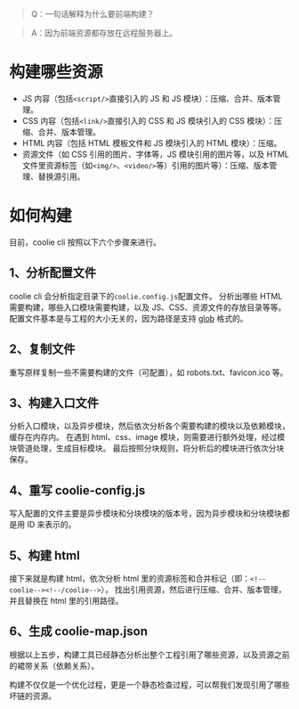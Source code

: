 > Q：一句话解释为什么要前端构建？

> A：因为前端资源都存放在远程服务器上。


# 构建哪些资源
- JS 内容（包括`<script/>`直接引入的 JS 和 JS 模块）：压缩、合并、版本管理。
- CSS 内容（包括`<link/>`直接引入的 CSS 和 JS 模块引入的 CSS 模块）：压缩、合并、版本管理。
- HTML 内容（包括 HTML 模板文件和 JS 模块引入的 HTML 模块）：压缩。
- 资源文件（如 CSS 引用的图片、字体等，JS 模块引用的图片等，以及 HTML 文件里资源标签（如`<img/>`、`<video/>`等）引用的图片等）：压缩、版本管理、替换源引用。


# 如何构建
目前，coolie cli 按照以下六个步骤来进行。

## 1、分析配置文件
coolie cli 会分析指定目录下的`coolie.config.js`配置文件。
分析出哪些 HTML 需要构建，哪些入口模块需要构建，以及 JS、CSS、资源文件的存放目录等等。
配置文件基本是与工程的大小无关的，因为路径是支持 [glob](./resource-path.md) 格式的。

## 2、复制文件
重写原样复制一些不需要构建的文件（可配置），如 robots.txt、favicon.ico 等。

## 3、构建入口文件
分析入口模块，以及异步模块，然后依次分析各个需要构建的模块以及依赖模块，缓存在内存内。
在遇到 html、css、image 模块，则需要进行额外处理，经过模块管道处理，生成目标模块。
最后按照分块规则，将分析后的模块进行依次分块保存。

## 4、重写 coolie-config.js
写入配置的文件主要是异步模块和分块模块的版本号，因为异步模块和分块模块都是用 ID 来表示的。

## 5、构建 html
接下来就是构建 html，依次分析 html 里的资源标签和合并标记（即：`<!--coolie--><!--/coolie-->`），
找出引用资源，然后进行压缩、合并、版本管理，并且替换在 html 里的引用路径。

## 6、生成 coolie-map.json
根据以上五步，构建工具已经静态分析出整个工程引用了哪些资源，以及资源之前的裙带关系（依赖关系）。

构建不仅仅是一个优化过程，更是一个静态检查过程，可以帮我们发现引用了哪些坏链的资源。

